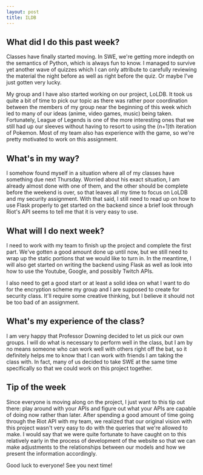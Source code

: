 ```yaml
---
layout: post
title: ILDB
---
```


## What did I do this past week?

Classes have finally started moving. In SWE, we're getting more indepth on the semantics of Python, which is always fun to know. I managed to survive yet another wave of quizzes which I can only attribute to carefully reviewing the material the night before as well as right before the quiz. Or maybe I've just gotten very lucky.

My group and I have also started working on our project, LoLDB. It took us quite a bit of time to pick our topic as there was rather poor coordination between the members of my group near the beginning of this week which led to many of our ideas (anime, video games, music) being taken. Fortunately, League of Legends is one of the more interesting ones that we still had up our sleeves without having to resort to using the (n+1)th iteration of Pokemon. Most of my team also has experience with the game, so we're pretty motivated to work on this assignment.

## What's in my way?

I somehow found myself in a situation where all of my classes have something due next Thursday. Worried about his exact situation, I am already almost done with one of them, and the other should be complete before the weekend is over, so that leaves all my time to focus on LoLDB and my security assignment. With that said, I still need to read up on how to use Flask properly to get started on the backend since a brief look through Riot's API seems to tell me that it is very easy to use.

## What will I do next week?

I need to work with my team to finish up the project and complete the first part. We've gotten a good amount done up until now, but we still need to wrap up the static portions that we would like to turn in. In the meantime, I will also get started on writing the backend using Flask as well as look into how to use the Youtube, Google, and possibly Twitch APIs.

I also need to get a good start or at least a solid idea on what I want to do for the encryption scheme my group and I are supposed to create for security class. It'll require some creative thinking, but I believe it should not be too bad of an assignment.

## What's my experience of the class?

I am very happy that Professor Downing decided to let us pick our own groups. I will do what is necessary to perform well in the class, but I am by no means someone who can work well with others right off the bat, so it definitely helps me to know that I can work with friends I am taking the class with. In fact, many of us decided to take SWE at the same time specifically so that we could work on this project together. 

## Tip of the week

Since everyone is moving along on the project, I just want to this tip out there: play around with your APIs and figure out what your APIs are capable of doing now rather than later. After spending a good amount of time going through the Riot API with my team, we realized that our original vision with this project wasn't very easy to do with the queries that we're allowed to make. I would say that we were quite fortunate to have caught on to this relatively early in the process of development of the website so that we can make adjustments to the relationships between our models and how we present the information accordingly.

Good luck to everyone! See you next time!
